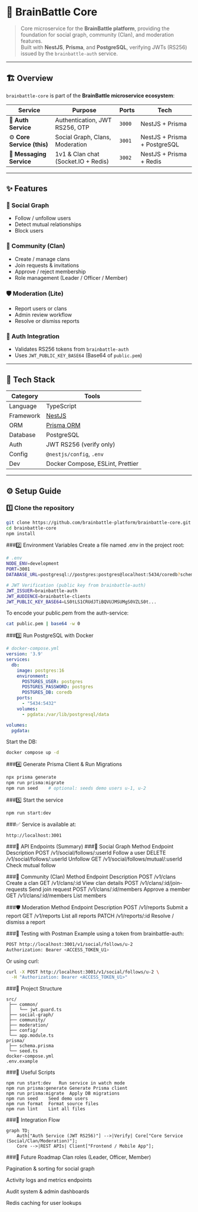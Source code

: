 # 🧠 BrainBattle Core

> Core microservice for the **BrainBattle platform**, providing the foundation for social graph, community (Clan), and moderation features.  
> Built with **NestJS**, **Prisma**, and **PostgreSQL**, verifying JWTs (RS256) issued by the `brainbattle-auth` service.

---

## 🏗️ Overview

`brainbattle-core` is part of the **BrainBattle microservice ecosystem**:

| Service | Purpose | Ports | Tech |
|----------|----------|--------|------|
| 🧠 **Auth Service** | Authentication, JWT RS256, OTP | `3000` | NestJS + Prisma |
| ⚙️ **Core Service (this)** | Social Graph, Clans, Moderation | `3001` | NestJS + Prisma + PostgreSQL |
| 💬 **Messaging Service** | 1v1 & Clan chat (Socket.IO + Redis) | `3002` | NestJS + Prisma + Redis |

---

## ✨ Features

### 🧩 Social Graph
- Follow / unfollow users  
- Detect mutual relationships  
- Block users  

### 🏰 Community (Clan)
- Create / manage clans  
- Join requests & invitations  
- Approve / reject membership  
- Role management (Leader / Officer / Member)

### 🛡️ Moderation (Lite)
- Report users or clans  
- Admin review workflow  
- Resolve or dismiss reports

### 🔐 Auth Integration
- Validates RS256 tokens from `brainbattle-auth`
- Uses `JWT_PUBLIC_KEY_BASE64` (Base64 of `public.pem`)

---

## 🧰 Tech Stack

| Category | Tools |
|-----------|-------|
| Language | TypeScript |
| Framework | [NestJS](https://nestjs.com) |
| ORM | [Prisma ORM](https://www.prisma.io) |
| Database | PostgreSQL |
| Auth | JWT RS256 (verify only) |
| Config | `@nestjs/config`, `.env` |
| Dev | Docker Compose, ESLint, Prettier |

---

## ⚙️ Setup Guide

### 1️⃣ Clone the repository
```bash
git clone https://github.com/brainbattle-platform/brainbattle-core.git
cd brainbattle-core
npm install
```
###2️⃣ Environment Variables
Create a file named .env in the project root:

```bash
# .env
NODE_ENV=development
PORT=3001
DATABASE_URL=postgresql://postgres:postgres@localhost:5434/coredb?schema=public

# JWT Verification (public key from brainbattle-auth)
JWT_ISSUER=brainbattle-auth
JWT_AUDIENCE=brainbattle-clients
JWT_PUBLIC_KEY_BASE64=LS0tLS1CRUdJTiBQVUJMSUMgS0VZLS0t...
```
To encode your public.pem from the auth-service:

```bash
cat public.pem | base64 -w 0
```
###3️⃣ Run PostgreSQL with Docker
```yaml
# docker-compose.yml
version: '3.9'
services:
  db:
    image: postgres:16
    environment:
      POSTGRES_USER: postgres
      POSTGRES_PASSWORD: postgres
      POSTGRES_DB: coredb
    ports:
      - "5434:5432"
    volumes:
      - pgdata:/var/lib/postgresql/data

volumes:
  pgdata:
```
Start the DB:

```bash
docker compose up -d
```
###4️⃣ Generate Prisma Client & Run Migrations
```bash
npx prisma generate
npm run prisma:migrate
npm run seed    # optional: seeds demo users u-1, u-2
```
###5️⃣ Start the service
```bash
npm run start:dev
```
###✅ Service is available at:

```arduino
http://localhost:3001
```
###🔌 API Endpoints (Summary)
###👥 Social Graph
Method	Endpoint	Description
POST	/v1/social/follows/:userId	Follow a user
DELETE	/v1/social/follows/:userId	Unfollow
GET	/v1/social/follows/mutual/:userId	Check mutual follow

###🏰 Community (Clan)
Method	Endpoint	Description
POST	/v1/clans	Create a clan
GET	/v1/clans/:id	View clan details
POST	/v1/clans/:id/join-requests	Send join request
POST	/v1/clans/:id/members	Approve a member
GET	/v1/clans/:id/members	List members

###🛡️ Moderation
Method	Endpoint	Description
POST	/v1/reports	Submit a report
GET	/v1/reports	List all reports
PATCH	/v1/reports/:id	Resolve / dismiss a report

###🧪 Testing with Postman
Example using a token from brainbattle-auth:

```bash
POST http://localhost:3001/v1/social/follows/u-2
Authorization: Bearer <ACCESS_TOKEN_U1>
```
Or using curl:

```bash
curl -X POST http://localhost:3001/v1/social/follows/u-2 \
  -H "Authorization: Bearer <ACCESS_TOKEN_U1>"
```
###🧱 Project Structure
```arduino
src/
 ├── common/
 │   └── jwt.guard.ts
 ├── social-graph/
 ├── community/
 ├── moderation/
 ├── config/
 └── app.module.ts
prisma/
 ├── schema.prisma
 └── seed.ts
docker-compose.yml
.env.example
```
###🔄 Useful Scripts
```Command	Description
npm run start:dev	Run service in watch mode
npm run prisma:generate	Generate Prisma client
npm run prisma:migrate	Apply DB migrations
npm run seed	Seed demo users
npm run format	Format source files
npm run lint	Lint all files
```
###🧭 Integration Flow
```mermaid
graph TD;
    Auth["Auth Service (JWT RS256)"] -->|Verify| Core["Core Service (Social/Clan/Moderation)"];
    Core -->|REST APIs| Client["Frontend / Mobile App"];
```
###🧰 Future Roadmap
Clan roles (Leader, Officer, Member)

Pagination & sorting for social graph

Activity logs and metrics endpoints

Audit system & admin dashboards

Redis caching for user lookups

